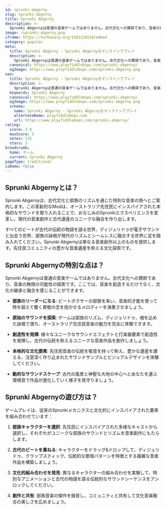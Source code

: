 ```yaml
---
id: sprunki-abgerny
slug: sprunki-abgerny
title: Sprunki Abgerny
description: >-
  Sprunki Abgernyは普通の音楽ゲームではありません。古代文化への賛辞であり、音楽の無限の可能性の探索です。ここでは、音楽を創造するだけでなく、文化の継承と融合を感じることができます。
image: /sprunki-abgerny.png
iframe: https://turbowarp.org/1101238518/embed
category: popular
meta:
  title: Sprunki Abgerny - Sprunki Abgernyをオンラインでプレイ
  description: >-
    Sprunki Abgernyは普通の音楽ゲームではありません。古代文化への賛辞であり、音楽の無限の可能性の探索です。ここでは、音楽を創造するだけでなく、文化の継承と融合を感じることができます。
  canonical: https://www.playfiddlebops.com/sprunki-abgerny/
  ogImage: https://www.playfiddlebops.com/sprunki-abgerny.png
seo:
  title: Sprunki Abgerny - Sprunki Abgernyをオンラインでプレイ
  description: >-
    Sprunki Abgernyは普通の音楽ゲームではありません。古代文化への賛辞であり、音楽の無限の可能性の探索です。ここでは、音楽を創造するだけでなく、文化の継承と融合を感じることができます。
  keywords: Sprunki Abgerny
  canonical: https://www.playfiddlebops.com/sprunki-abgerny/
  ogImage: https://www.playfiddlebops.com/sprunki-abgerny.png
  schema:
    name: Sprunki Abgerny - Sprunki Abgernyをオンラインでプレイ
    alternateName: playfiddlebops.com
    url: https://www.playfiddlebops.com/sprunki-abgerny/
rating:
  score: 3.9
  maxScore: 5
  votes: 132
  stars: 3
breadcrumb:
  home: ホーム
  current: Sprunki Abgerny
pageType: traditional
isDemo: false
---
```


## Sprunki Abgernyとは？

Sprunki Abgernyは、古代文化と部族のリズムを通じた特別な音楽の旅へとご案内します。この革新的なModは、オーストラリア先住民にインスパイアされた本格的なサウンドを取り入れることで、おなじみのSprunkiエクスペリエンスを変革し、現代の音楽創作と古代遺産のユニークな融合を作り出します。

すべてのビートが古代の伝統の物語を語る世界、ディジュリドゥが電子サウンドと出会う世界、部族の詠唱が現代のリズムとシームレスに融合する世界に足を踏み入れてください。Sprunki Abgernyは単なる音楽創作以上のものを提供します。先住民コミュニティの豊かな音楽遺産を称える文化探索です。

## Sprunki Abgernyの特別な点は？

Sprunki Abgernyは普通の音楽ゲームではありません。古代文化への賛辞であり、音楽の無限の可能性の探索です。ここでは、音楽を創造するだけでなく、文化の継承と融合を感じることができます。

- **部族のリーダーになる**: ビートボクサーの部族を率い、音楽的才能を使って時を超えて響く畏敬の念を抱かせるメロディーを演奏させましょう。

- **原始のサウンドを探索**: ゲームは部族のリズム、ディジュリドゥ、魂を込めた詠唱で満ち、オーストラリア先住民音楽の魅力を完全に体験できます。

- **創造性を発揮**: 様々なユニークなサウンドエフェクトと打楽器要素で創造性を発揮し、古代の伝統を称えるユニークな音楽作品を創作しましょう。

- **本格的な文化要素**: 先住民音楽の伝統を敬意を持って称え、豊かな遺産を讃える、注意深く作り込まれたサウンドサンプルとビジュアルデザインを体験してください。

- **動的なサウンドスケープ**: 古代の風景と神聖な大地の中心へとあなたを運ぶ環境音で作品が進化していく様子を見守りましょう。

## Sprunki Abgernyの遊び方は？

ゲームプレイは、従来のSprunkiメカニクスと文化的にインスパイアされた要素を組み合わせています：

1. **部族キャラクターを選択**: 先住民にインスパイアされた多様なキャストから選択し、それぞれがユニークな部族のサウンドとリズムを音楽創作にもたらします。

1. **古代のビートを重ねる**: キャラクターをドラッグ&ドロップして、ディジュリドゥ、クラップスティック、伝統的な歌唱パターンを特徴とする複雑な音楽作品を構築しましょう。

1. **文化的組み合わせを発見**: 異なるキャラクターの組み合わせを実験して、特別なアニメーションと古代の物語を語る伝統的なサウンドシーケンスをアンロックしてください。

1. **創作と共有**: 部族音楽の傑作を録音し、コミュニティと共有して文化音楽融合の美しさを広めましょう。